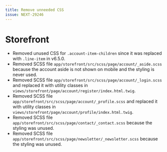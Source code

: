 ```yaml
---
title: Remove unneeded CSS
issue: NEXT-29246
---
```

# Storefront
* Removed unused CSS for `.account-item-children` since it was replaced with `.line-item` in v6.5.0.
* Removed SCSS file `app/storefront/src/scss/page/account/_aside.scss` because the account aside is not shown on mobile and the styling is never used.
* Removed SCSS file `app/storefront/src/scss/page/account/_login.scss` and replaced it with utility classes in `views/storefront/page/account/register/index.html.twig`.
* Removed SCSS file `app/storefront/src/scss/page/account/_profile.scss` and replaced it with utility classes in `views/storefront/page/account/profile/index.html.twig`.
* Removed SCSS file `app/storefront/src/scss/page/contact/_contact.scss` because the styling was unused.
* Removed SCSS file `app/storefront/src/scss/page/newsletter/_newsletter.scss` because the styling was unused.
